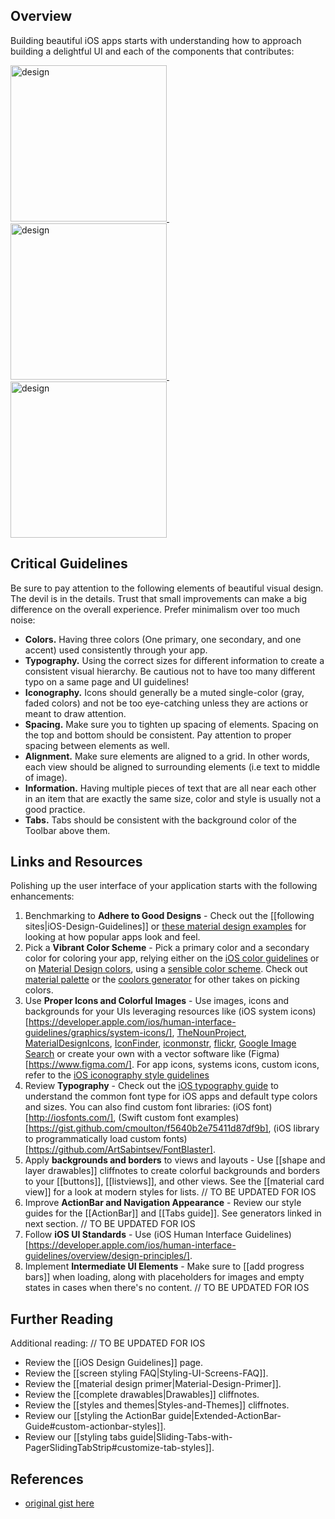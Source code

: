 ## Overview

Building beautiful iOS apps starts with understanding how to approach building a delightful UI and each of the components that contributes:


<a href="https://pttrns.com/iphone-patterns">
  <img src="https://pttrns.com/applications/2#2913" alt="design" width="250" />&nbsp;
  <img src="https://pttrns.com/applications/576#7142" alt="design" width="250" />&nbsp;
  <img src="https://pttrns.com/applications/494?did=1#5279" alt="design" width="250" />
</a>

## Critical Guidelines


Be sure to pay attention to the following elements of beautiful visual design. The devil is in the details. Trust that small improvements can make a big difference on the overall experience. Prefer minimalism over too much noise:

 - **Colors.** Having three colors (One primary, one secondary, and one accent) used consistently through your app.
 - **Typography.** Using the correct sizes for different information to create a consistent visual hierarchy. Be cautious not to have too many different typo on a same page and UI guidelines!
 - **Iconography.** Icons should generally be a muted single-color (gray, faded colors) and not be too eye-catching unless they are actions or meant to draw attention.
 - **Spacing.** Make sure you to tighten up spacing of elements. Spacing on the top and bottom should be consistent. Pay attention to proper spacing between elements as well.
 - **Alignment.** Make sure elements are aligned to a grid. In other words, each view should be aligned to surrounding elements (i.e text to middle of image).
 - **Information.** Having multiple pieces of text that are all near each other in an item that are exactly the same size, color and style is usually not a good practice.
 - **Tabs.** Tabs should be consistent with the background color of the Toolbar above them.

## Links and Resources

Polishing up the user interface of your application starts with the following enhancements:

 1. Benchmarking to **Adhere to Good Designs** - Check out the [[following sites|iOS-Design-Guidelines]] or [these material design examples](https://ios.uplabs.com/) for looking at how popular apps look and feel.
 2. Pick a **Vibrant Color Scheme** - Pick a primary color and a secondary color for coloring your app, relying either on the [iOS color guidelines](https://developer.apple.com/ios/human-interface-guidelines/visual-design/color/) or on [Material Design colors](http://www.google.com/design/spec/style/color.html#color-ui-color-application), using a [sensible color scheme](http://www.colourlovers.com/palettes/new/past-month/meta?page=1). Check out [material palette](http://www.materialpalette.com/) or the [coolors generator](https://coolors.co/) for other takes on picking colors.
 3. Use **Proper Icons and Colorful Images** - Use images, icons and backgrounds for your UIs leveraging resources like (iOS system icons)[https://developer.apple.com/ios/human-interface-guidelines/graphics/system-icons/], [TheNounProject](http://thenounproject.com/), [MaterialDesignIcons](http://materialdesignicons.com/), [IconFinder](https://www.iconfinder.com/), [iconmonstr](http://iconmonstr.com/), [flickr](https://www.flickr.com/search/), [Google Image Search](http://www.google.com/imghp) or create your own with a vector software like (Figma)[https://www.figma.com/]. For app icons, systems icons, custom icons, refer to the [iOS iconography style guidelines](http://developer.android.com/design/style/iconography.html)
 4. Review **Typography** - Check out the [iOS typography guide](https://developer.apple.com/ios/human-interface-guidelines/visual-design/typography/) to understand the common font type for iOS apps and default type colors and sizes. You can also find custom font libraries: (iOS font)[http://iosfonts.com/], (Swift custom font examples)[https://gist.github.com/cmoulton/f5640b2e75411d87df9b], (iOS library to programmatically load custom fonts)[https://github.com/ArtSabintsev/FontBlaster].
 5. Apply **backgrounds and borders** to views and layouts - Use [[shape and layer drawables]] cliffnotes to create colorful backgrounds and borders to your [[buttons]], [[listviews]], and other views. See the [[material card view]] for a look at modern styles for lists. // TO BE UPDATED FOR IOS
 6. Improve **ActionBar and Navigation Appearance** -  Review our style guides for the [[ActionBar]] and [[Tabs guide]]. See generators linked in next section. // TO BE UPDATED FOR IOS
 7. Follow **iOS UI Standards** - Use (iOS Human Interface Guidelines)[https://developer.apple.com/ios/human-interface-guidelines/overview/design-principles/].
 8. Implement **Intermediate UI Elements** - Make sure to [[add progress bars]] when loading, along with placeholders for images and empty states in cases when there's no content. // TO BE UPDATED FOR IOS

## Further Reading

Additional reading: // TO BE UPDATED FOR IOS

  * Review the [[iOS Design Guidelines]] page.
  * Review the [[screen styling FAQ|Styling-UI-Screens-FAQ]].
  * Review the [[material design primer|Material-Design-Primer]].
  * Review the [[complete drawables|Drawables]] cliffnotes.
  * Review the [[styles and themes|Styles-and-Themes]] cliffnotes.
  * Review our [[styling the ActionBar guide|Extended-ActionBar-Guide#custom-actionbar-styles]].
  * Review our [[styling tabs guide|Sliding-Tabs-with-PagerSlidingTabStrip#customize-tab-styles]].

## References

* [original gist here](https://gist.github.com/nesquena/6c567083aec13d868017)
